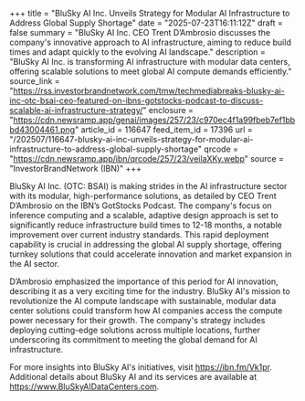 +++
title = "BluSky AI Inc. Unveils Strategy for Modular AI Infrastructure to Address Global Supply Shortage"
date = "2025-07-23T16:11:12Z"
draft = false
summary = "BluSky AI Inc. CEO Trent D’Ambrosio discusses the company's innovative approach to AI infrastructure, aiming to reduce build times and adapt quickly to the evolving AI landscape."
description = "BluSky AI Inc. is transforming AI infrastructure with modular data centers, offering scalable solutions to meet global AI compute demands efficiently."
source_link = "https://rss.investorbrandnetwork.com/tmw/techmediabreaks-blusky-ai-inc-otc-bsai-ceo-featured-on-ibns-gotstocks-podcast-to-discuss-scalable-ai-infrastructure-strategy/"
enclosure = "https://cdn.newsramp.app/genai/images/257/23/c970ec4f1a99fbeb7ef1bbbd43004461.png"
article_id = 116647
feed_item_id = 17396
url = "/202507/116647-blusky-ai-inc-unveils-strategy-for-modular-ai-infrastructure-to-address-global-supply-shortage"
qrcode = "https://cdn.newsramp.app/ibn/qrcode/257/23/veilaXKy.webp"
source = "InvestorBrandNetwork (IBN)"
+++

<p>BluSky AI Inc. (OTC: BSAI) is making strides in the AI infrastructure sector with its modular, high-performance solutions, as detailed by CEO Trent D’Ambrosio on the IBN’s GotStocks Podcast. The company's focus on inference computing and a scalable, adaptive design approach is set to significantly reduce infrastructure build times to 12-18 months, a notable improvement over current industry standards. This rapid deployment capability is crucial in addressing the global AI supply shortage, offering turnkey solutions that could accelerate innovation and market expansion in the AI sector.</p><p>D’Ambrosio emphasized the importance of this period for AI innovation, describing it as a very exciting time for the industry. BluSky AI's mission to revolutionize the AI compute landscape with sustainable, modular data center solutions could transform how AI companies access the compute power necessary for their growth. The company's strategy includes deploying cutting-edge solutions across multiple locations, further underscoring its commitment to meeting the global demand for AI infrastructure.</p><p>For more insights into BluSky AI's initiatives, visit <a href='https://ibn.fm/Vk1pr' rel='nofollow' target='_blank'>https://ibn.fm/Vk1pr</a>. Additional details about BluSky AI and its services are available at <a href='https://www.BluSkyAIDataCenters.com' rel='nofollow' target='_blank'>https://www.BluSkyAIDataCenters.com</a>.</p>